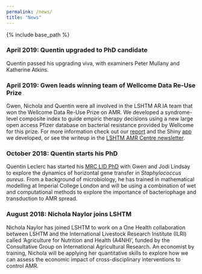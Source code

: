 ```yaml
---
permalink: /news/
title: "News"
---
```


{% include base_path %}

### April 2019: Quentin upgraded to PhD candidate

Quentin passed his upgrading viva, with examiners Peter Mullany and Katherine Atkins. 

### April 2019: Gwen leads winning team of Wellcome Data Re-Use Prize

Gwen, Nichola and Quentin were all involved in the LSHTM AR.IA team that won the Wellcome Data Re-Use Prize on AMR. We developed a syndrome-level composite index to guide empiric therapy decisions using a new large open access Pfizer database on bacterial resistance provided by Wellcome for this prize. For more information check out our [report](https://www.synapse.org/#!Synapse:syn18201040/wiki/588540) and the Shiny [app](https://gwenknight.shinyapps.io/empiric_prescribing/) we developed, or see the writeup in the [LSHTM AMR Centre newsletter](https://us14.campaign-archive.com/?u=df3850780881af5c9b292f260&id=22095d320b). 

### October 2018: Quentin starts his PhD

Quentin Leclerc has started his [MRC LID PhD](http://mrc-lid.lshtm.ac.uk/studentshipcohort/) with Gwen and Jodi Lindsay to explore the dynamics of horizontal gene transfer in *Staphylococcus aureus*. From a background of microbiology, he has trained in mathematical modelling at Imperial College London and will be using a combination of wet and computational methods to explore the importance of bacteriophage and transduction to AMR spread. 

### August 2018: Nichola Naylor joins LSHTM

Nichola Naylor has joined LSHTM to work on a One Health collaboration between LSHTM and the International Livestock Research Institute (ILRI) called ‘Agriculture for Nutrition and Health (A4NH)’, funded by the Consultative Group on International Agricultural Research. An economist by training, Nichola will be applying her quantitative skills to explore how we can assess the economic impact of cross-disciplinary interventions to control AMR. 
